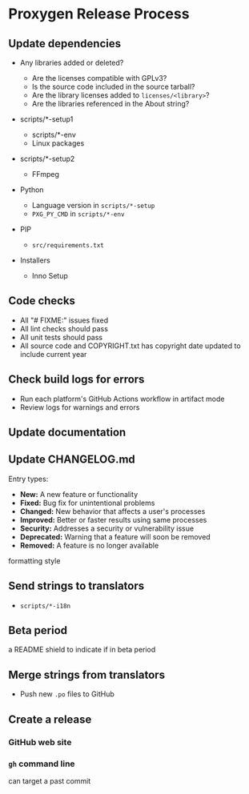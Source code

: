 # Proxygen Release Process

## Update dependencies

- Any libraries added or deleted?
  - Are the licenses compatible with GPLv3?
  - Is the source code included in the source tarball?
  - Are the library licenses added to `licenses/<library>`?
  - Are the libraries referenced in the About string?

- scripts/*-setup1
  - scripts/*-env
  - Linux packages

- scripts/*-setup2
  - FFmpeg

- Python
  - Language version in `scripts/*-setup`
  - `PXG_PY_CMD` in `scripts/*-env`

- PIP
  - `src/requirements.txt`

- Installers
  - Inno Setup

## Code checks

- All "# FIXME:" issues fixed
- All lint checks should pass
- All unit tests should pass
- All source code and COPYRIGHT.txt has copyright date updated to include current year

## Check build logs for errors

- Run each platform's GitHub Actions workflow in artifact mode
- Review logs for warnings and errors

## Update documentation

## Update CHANGELOG.md

Entry types:

- **New:** A new feature or functionality
- **Fixed:** Bug fix for unintentional problems
- **Changed:** New behavior that affects a user's processes
- **Improved:** Better or faster results using same processes
- **Security:** Addresses a security or vulnerability issue
- **Deprecated:** Warning that a feature will soon be removed
- **Removed:** A feature is no longer available

formatting style

## Send strings to translators

- `scripts/*-i18n`

## Beta period

a README shield to indicate if in beta period

## Merge strings from translators

- Push new `.po` files to GitHub

## Create a release

### GitHub web site

### `gh` command line

can target a past commit

